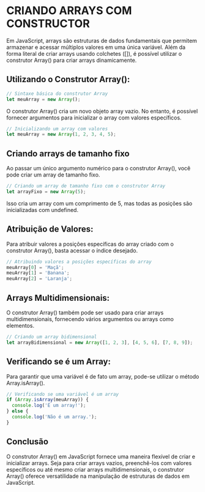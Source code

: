 # CRIANDO ARRAYS COM CONSTRUCTOR

Em JavaScript, arrays são estruturas de dados fundamentais que permitem armazenar e acessar múltiplos valores em uma única variável. Além da forma literal de criar arrays usando colchetes ([]), é possível utilizar o construtor Array() para criar arrays dinamicamente.

## Utilizando o Construtor Array():

```js
// Sintaxe básica do construtor Array
let meuArray = new Array();
```

O construtor Array() cria um novo objeto array vazio. No entanto, é possível fornecer argumentos para inicializar o array com valores específicos.

```js
// Inicializando um array com valores
let meuArray = new Array(1, 2, 3, 4, 5);
```

## Criando arrays de tamanho fixo

Ao passar um único argumento numérico para o construtor Array(), você pode criar um array de tamanho fixo.

```js
// Criando um array de tamanho fixo com o construtor Array
let arrayFixo = new Array(5);
```

Isso cria um array com um comprimento de 5, mas todas as posições são inicializadas com undefined.

## Atribuição de Valores:

Para atribuir valores a posições específicas do array criado com o construtor Array(), basta acessar o índice desejado.

```js
// Atribuindo valores a posições específicas do array
meuArray[0] = 'Maçã';
meuArray[1] = 'Banana';
meuArray[2] = 'Laranja';
```

## Arrays Multidimensionais:

O construtor Array() também pode ser usado para criar arrays multidimensionais, fornecendo vários argumentos ou arrays como elementos.

```js
// Criando um array bidimensional
let arrayBidimensional = new Array([1, 2, 3], [4, 5, 6], [7, 8, 9]);
```

## Verificando se é um Array:

Para garantir que uma variável é de fato um array, pode-se utilizar o método Array.isArray().

```js
// Verificando se uma variável é um array
if (Array.isArray(meuArray)) {
  console.log('É um array!');
} else {
  console.log('Não é um array.');
}
```

## Conclusão

O construtor Array() em JavaScript fornece uma maneira flexível de criar e inicializar arrays. Seja para criar arrays vazios, preenchê-los com valores específicos ou até mesmo criar arrays multidimensionais, o construtor Array() oferece versatilidade na manipulação de estruturas de dados em JavaScript.
